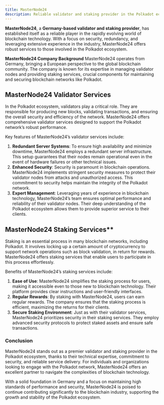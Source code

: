 ```yaml
---
title: MasterNode24
description: Reliable validator and staking provider in the Polkadot ecosystem, ensuring security, redundancy, and maximum rewards for users.
---
```


**MasterNode24**, a **Germany-based validator and staking provider**, has established itself as a reliable player in the rapidly evolving world of blockchain technology. With a focus on security, redundancy, and leveraging extensive experience in the industry, MasterNode24 offers robust services to those involved in the Polkadot ecosystem.

**MasterNode24 Company Background**
MasterNode24 operates from Germany, bringing a European perspective to the global blockchain community. The company is known for its expertise in managing validator nodes and providing staking services, crucial components for maintaining and securing blockchain networks like Polkadot.

## MasterNode24 Validator Services
In the Polkadot ecosystem, validators play a critical role. They are responsible for producing new blocks, validating transactions, and ensuring the overall security and efficiency of the network. MasterNode24 offers comprehensive validator services designed to support the Polkadot network’s robust performance.

Key features of MasterNode24’s validator services include:

1. **Redundant Server Systems**: To ensure high availability and minimize downtime, MasterNode24 employs a redundant server infrastructure. This setup guarantees that their nodes remain operational even in the event of hardware failures or other technical issues.
2. **Enhanced Security**: Security is paramount in blockchain operations. MasterNode24 implements stringent security measures to protect their validator nodes from attacks and unauthorized access. This commitment to security helps maintain the integrity of the Polkadot network.
3. **Expert Management**: Leveraging years of experience in blockchain technology, MasterNode24’s team ensures optimal performance and reliability of their validator nodes. Their deep understanding of the Polkadot ecosystem allows them to provide superior service to their clients.

## MasterNode24 Staking Services**
Staking is an essential process in many blockchain networks, including Polkadot. It involves locking up a certain amount of cryptocurrency to support network operations such as block validation, in return for rewards. MasterNode24 offers staking services that enable users to participate in this process effortlessly.

Benefits of MasterNode24’s staking services include:

1. **Ease of Use**: MasterNode24 simplifies the staking process for users, making it accessible even to those new to blockchain technology. Their platform provides clear instructions and user-friendly interfaces.
2. **Regular Rewards**: By staking with MasterNode24, users can earn regular rewards. The company ensures that the staking process is efficient, maximizing the returns for their clients.
3. **Secure Staking Environment**: Just as with their validator services, MasterNode24 prioritizes security in their staking services. They employ advanced security protocols to protect staked assets and ensure safe transactions.

### **Conclusion**
MasterNode24 stands out as a premier validator and staking provider in the Polkadot ecosystem, thanks to their technical expertise, commitment to security, and reliable service delivery. For individuals and organizations looking to engage with the Polkadot network, MasterNode24 offers an excellent partner to navigate the complexities of blockchain technology.

With a solid foundation in Germany and a focus on maintaining high standards of performance and security, MasterNode24 is poised to continue contributing significantly to the blockchain industry, supporting the growth and stability of the Polkadot ecosystem.
